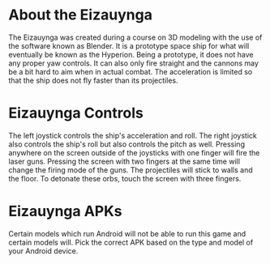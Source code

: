About the Eizauynga
====================
The Eizauynga was created during a course on 3D modeling with the use of the software known as Blender. 
It is a prototype space ship for what will eventually be known as the Hyperion. Being a prototype, it
does not have any proper yaw controls. It can also only fire straight and the cannons may be a bit hard 
to aim when in actual combat. The acceleration is limited so that the ship does not fly faster than its 
projectiles. 

Eizauynga Controls
====================

The left joystick controls the ship's acceleration and roll. 
The right joystick also controls the ship's roll but also controls the pitch as well.
Pressing anywhere on the screen outside of the joysticks with one finger will fire the laser guns. 
Pressing the screen with two fingers at the same time will change the firing mode of the guns.
The projectiles will stick to walls and the floor. To detonate these orbs, touch the screen with three fingers.

Eizauynga APKs
====================
Certain models which run Android will not be able to run this game and certain models will. Pick the correct 
APK based on the type and model of your Android device.
